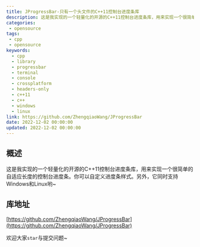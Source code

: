 ```yaml
---
title: JProgressBar-只有一个头文件的C++11控制台进度条库
description: 这是我实现的一个轻量化的开源的C++11控制台进度条库，用来实现一个很简单的自适应长度的控制台进度条。你可以自定义进度条样式。另外，它同时支持Windows和Linux哟~
categories:
 - opensource
tags:
 - cpp
 - opensource
keywords:
  - cpp
  - library
  - progressbar
  - terminal
  - console
  - crossplatform
  - headers-only
  - c++11
  - c++
  - windows
  - linux
link: https://github.com/ZhengqiaoWang/JProgressBar
date: 2022-12-02 00:00:00
updated: 2022-12-02 00:00:00
---
```


## 概述

这是我实现的一个轻量化的开源的C++11控制台进度条库，用来实现一个很简单的自适应长度的控制台进度条。你可以自定义进度条样式。另外，它同时支持Windows和Linux哟~

## 库地址

[https://github.com/ZhengqiaoWang/JProgressBar](https://github.com/ZhengqiaoWang/JProgressBar)

欢迎大家`star`与提交问题~
